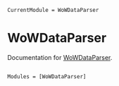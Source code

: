 ```@meta
CurrentModule = WoWDataParser
```

# WoWDataParser

Documentation for [WoWDataParser](https://github.com/serenity4/WoWDataParser.jl).

```@index
```

```@autodocs
Modules = [WoWDataParser]
```
